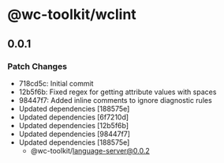 # @wc-toolkit/wclint

## 0.0.1

### Patch Changes

- 718cd5c: Initial commit
- 12b5f6b: Fixed regex for getting attribute values with spaces
- 98447f7: Added inline comments to ignore diagnostic rules
- Updated dependencies [188575e]
- Updated dependencies [6f7210d]
- Updated dependencies [12b5f6b]
- Updated dependencies [98447f7]
- Updated dependencies [188575e]
  - @wc-toolkit/language-server@0.0.2
